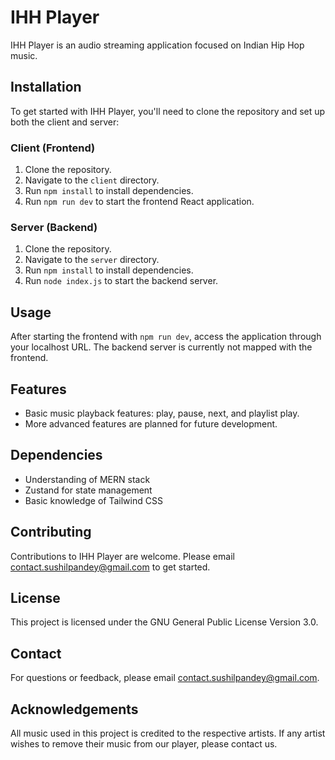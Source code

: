 # IHH Player

IHH Player is an audio streaming application focused on Indian Hip Hop music.

## Installation

To get started with IHH Player, you'll need to clone the repository and set up both the client and server:

### Client (Frontend)

1. Clone the repository.
2. Navigate to the `client` directory.
3. Run `npm install` to install dependencies.
4. Run `npm run dev` to start the frontend React application.

### Server (Backend)

1. Clone the repository.
2. Navigate to the `server` directory.
3. Run `npm install` to install dependencies.
4. Run `node index.js` to start the backend server.

## Usage

After starting the frontend with `npm run dev`, access the application through your localhost URL. The backend server is currently not mapped with the frontend.

## Features

- Basic music playback features: play, pause, next, and playlist play.
- More advanced features are planned for future development.

## Dependencies

- Understanding of MERN stack
- Zustand for state management
- Basic knowledge of Tailwind CSS

## Contributing

Contributions to IHH Player are welcome. Please email contact.sushilpandey@gmail.com to get started.

## License

This project is licensed under the GNU General Public License Version 3.0.

## Contact

For questions or feedback, please email contact.sushilpandey@gmail.com.

## Acknowledgements

All music used in this project is credited to the respective artists. If any artist wishes to remove their music from our player, please contact us.
